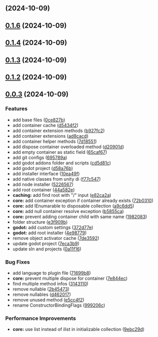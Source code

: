 ##  (2024-10-09)
## [0.1.6](https://github.com/onurtnrkl/godot-dependency-injection/compare/0.1.5...0.1.6) (2024-10-09)
## [0.1.4](https://github.com/onurtnrkl/godot-dependency-injection/compare/0.1.3...0.1.4) (2024-10-09)
## [0.1.3](https://github.com/onurtnrkl/godot-dependency-injection/compare/0.1.2...0.1.3) (2024-10-09)
## [0.1.2](https://github.com/onurtnrkl/godot-dependency-injection/compare/0.1.1...0.1.2) (2024-10-09)
## [0.0.3](https://github.com/onurtnrkl/godot-dependency-injection/compare/0.0.2...0.0.3) (2024-10-09)

### Features

* add base files ([0ce827b](https://github.com/onurtnrkl/godot-dependency-injection/commit/0ce827b3702b14de7ca5a916c9e36d1de455205f))
* add container cache ([d5434f2](https://github.com/onurtnrkl/godot-dependency-injection/commit/d5434f2a890f38a74c8ebb6a9547f1f21317c6d6))
* add container extension methods ([b927fc2](https://github.com/onurtnrkl/godot-dependency-injection/commit/b927fc29677ec8ce7ce670d835fe6bf7e7920b4c))
* add container extensions ([ad8cacd](https://github.com/onurtnrkl/godot-dependency-injection/commit/ad8cacd95d4de8f6191b4adf3d2f126663bfe758))
* add container helper methods ([7d18551](https://github.com/onurtnrkl/godot-dependency-injection/commit/7d18551ea898e5b1c4beb8790050e23908333fa6))
* add dispose container overloaded method ([d20901d](https://github.com/onurtnrkl/godot-dependency-injection/commit/d20901d2a1c044c90e682f95b1dd2ea5e79fec71))
* add empty container as static field ([65caf67](https://github.com/onurtnrkl/godot-dependency-injection/commit/65caf678dfe2648b9420d57f83ee9adf44096bf6))
* add git configs ([695789a](https://github.com/onurtnrkl/godot-dependency-injection/commit/695789a424edcb69a14b034673b465b01b0431d8))
* add godot addons folder and scripts ([cd5d81c](https://github.com/onurtnrkl/godot-dependency-injection/commit/cd5d81c5ba4a8e7f12b8b8781370a0b6b5e18d5c))
* add godot project ([d58a76b](https://github.com/onurtnrkl/godot-dependency-injection/commit/d58a76b97ffba8f8aa6969b15c4d72e7a55c9fca))
* add installer interface ([10ea49f](https://github.com/onurtnrkl/godot-dependency-injection/commit/10ea49f502cd28ed43ec6c13985d950b0cf22ff9))
* add native classes from unity di ([f77c547](https://github.com/onurtnrkl/godot-dependency-injection/commit/f77c5475b68a29df52d6fe51933629bb0f71fd88))
* add node installer ([5226567](https://github.com/onurtnrkl/godot-dependency-injection/commit/522656770e6ac402785970d5c9cd3165cd06bf9c))
* add root container ([44a582e](https://github.com/onurtnrkl/godot-dependency-injection/commit/44a582e5956b733bccd832690aec58e7cb2103e4))
* **caching:** add find root with "/" input ([e82ca2a](https://github.com/onurtnrkl/godot-dependency-injection/commit/e82ca2a3b7b49dde884fb4dfa91a5ae1aaad3cfb))
* **core:** add container exception if container already exists ([72b0310](https://github.com/onurtnrkl/godot-dependency-injection/commit/72b0310705300a9b7c1d31b87859f6a6966b64b9))
* **core:** add IEnumarable to disposable collection ([a9c6dd5](https://github.com/onurtnrkl/godot-dependency-injection/commit/a9c6dd502585f9b3459fe32d1a3fb1ae1248c04b))
* **core:** add null container resolve exception ([b5855ca](https://github.com/onurtnrkl/godot-dependency-injection/commit/b5855ca03ee11a2e2be0619a055404e4574836f3))
* **core:** prevent adding container child with same name ([1982083](https://github.com/onurtnrkl/godot-dependency-injection/commit/198208307f170710ab1c6607bded9ce9850ddae3))
* folder structure ([e3f909b](https://github.com/onurtnrkl/godot-dependency-injection/commit/e3f909bfaabf5eab6598ee5130a4c7f0a7285dff))
* **godot:** add custom settings ([372d77e](https://github.com/onurtnrkl/godot-dependency-injection/commit/372d77e74c0c7c536fa1bb2f2a9c151d7ad1bc68))
* **godot:** add root installer ([4e98779](https://github.com/onurtnrkl/godot-dependency-injection/commit/4e987791955751d41b08659726fbb72a9df869c3))
* remove object activator cache ([7de3592](https://github.com/onurtnrkl/godot-dependency-injection/commit/7de359271da1aacaae3cdccd7fff73c2e2aae52b))
* update godot project ([7eca3b9](https://github.com/onurtnrkl/godot-dependency-injection/commit/7eca3b98332e5590b1f37ae9faa00c911929e32e))
* update sln and projects ([0a11f16](https://github.com/onurtnrkl/godot-dependency-injection/commit/0a11f16c6295a83a62045a66dbb18bd7bbba4882))

### Bug Fixes

* add language to plugin file ([71699b8](https://github.com/onurtnrkl/godot-dependency-injection/commit/71699b8b11abafcff4d19624638f4538e0beb556))
* **core:** prevent multiple dispose for container ([7e844ec](https://github.com/onurtnrkl/godot-dependency-injection/commit/7e844ecb5f31fc9da1110888bd922bba38ca2b19))
* find multiple method infos ([3143110](https://github.com/onurtnrkl/godot-dependency-injection/commit/31431100bfe9d9dff3a1213c9002fe9089f398b0))
* remove nullable ([2b45473](https://github.com/onurtnrkl/godot-dependency-injection/commit/2b45473452c15eff46ea5a81288ab5ab838649a0))
* remove nullables ([d462017](https://github.com/onurtnrkl/godot-dependency-injection/commit/d46201700ba48b681aa3152c50425dea65dc0172))
* remove unused method ([e5cc4f2](https://github.com/onurtnrkl/godot-dependency-injection/commit/e5cc4f2b33757a85ef6db6c87d7f8002081422b6))
* rename ConstructorBindingFlags ([999206c](https://github.com/onurtnrkl/godot-dependency-injection/commit/999206c55f80ff34a0f5f0fc82f73be784de2b37))

### Performance Improvements

* **core:** use list instead of ilist in initializable collection ([9ebc29d](https://github.com/onurtnrkl/godot-dependency-injection/commit/9ebc29d76522eb95bc7bfc93bd95fb5faafee116))
